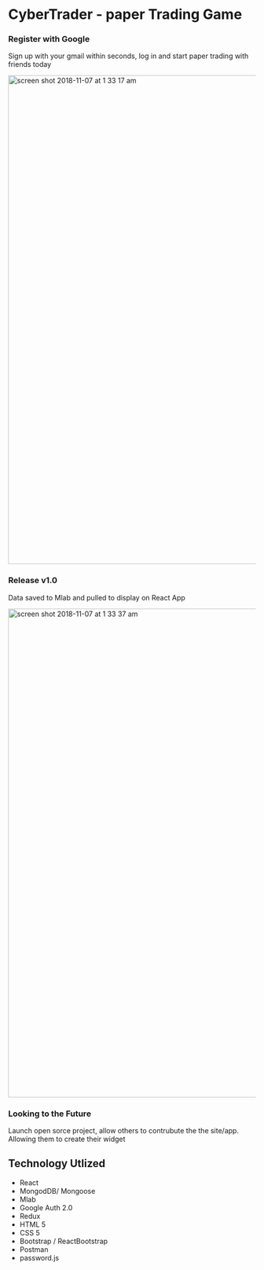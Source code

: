 # CyberTrader - paper Trading Game 

### Register with Google

Sign up with your gmail within seconds, log in and start paper trading with friends today

<img width="995" alt="screen shot 2018-11-07 at 1 33 17 am" src="https://user-images.githubusercontent.com/7964585/48119717-3d05dc00-e22d-11e8-9a14-9de2888afaca.png">

### Release v1.0

Data saved to Mlab and pulled to display on React App

<img width="995" alt="screen shot 2018-11-07 at 1 33 37 am" src="https://user-images.githubusercontent.com/7964585/48119719-3d05dc00-e22d-11e8-9670-b929a9de5ced.png">

### Looking to the Future

Launch open sorce project, allow others to contrubute the the site/app. Allowing them to create their widget

##  Technology Utlized

- React
- MongodDB/ Mongoose
- Mlab
- Google Auth 2.0
- Redux
- HTML 5
- CSS 5
- Bootstrap / ReactBootstrap
- Postman
- password.js
